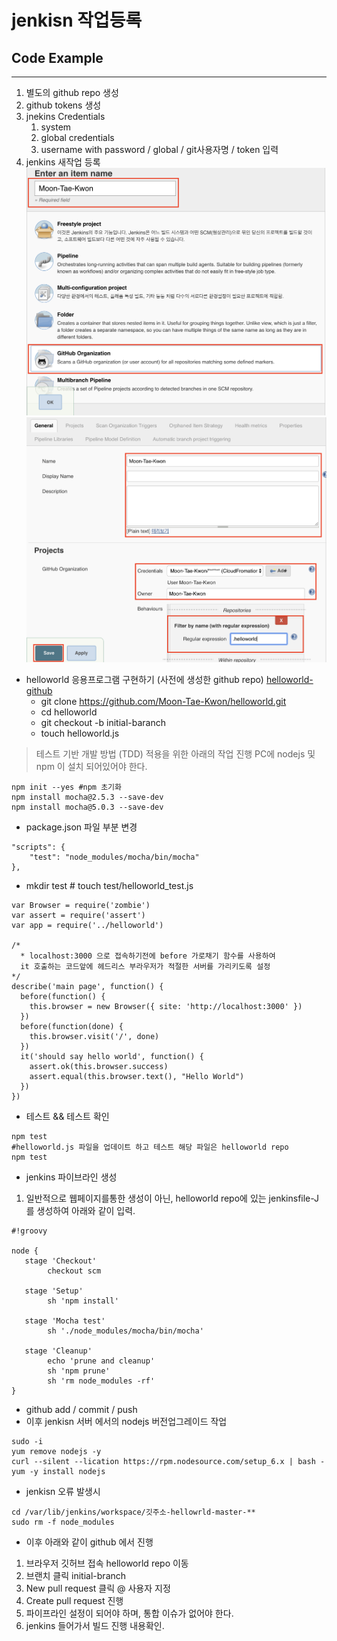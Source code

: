 # jenkisn 작업등록

## Code Example

---
1. 별도의 github repo 생성
2. github tokens 생성
3. jnekins Credentials
    1. system
    2. global credentials
    3. username with password / global / git사용자명 / token 입력
4. jenkins 새작업 등록
![jenkins-setup-1](/images/jenkins-setup-1.png)
![jenkins-setup-2](/images/jenkins-setup-2.png)
* helloworld 응용프로그램 구현하기 (사전에 생성한 github repo) [helloworld-github](https://github.com/Moon-Tae-Kwon/helloworld)
    * git clone https://github.com/Moon-Tae-Kwon/helloworld.git
    * cd helloworld
    * git checkout -b initial-baranch
    * touch helloworld.js
> 테스트 기반 개발 방법 (TDD) 적용을 위한 아래의 작업 진행
PC에 nodejs 및 npm 이 설치 되어있어야 한다.
```
npm init --yes #npm 초기화
npm install mocha@2.5.3 --save-dev
npm install mocha@5.0.3 --save-dev
```
* package.json 파일 부분 변경
```
"scripts": {
    "test": "node_modules/mocha/bin/mocha"
},
```
* mkdir test # touch test/helloworld_test.js
```
var Browser = require('zombie')
var assert = require('assert')
var app = require('../helloworld')

/*
  * localhost:3000 으로 접속하기전에 before 가로채기 함수를 사용하여 
  it 호출하는 코드앞에 헤드리스 부라우저가 적절한 서버를 가리키도록 설정
*/
describe('main page', function() { 
  before(function() {
    this.browser = new Browser({ site: 'http://localhost:3000' })
  })
  before(function(done) {
    this.browser.visit('/', done)
  })
  it('should say hello world', function() { 
    assert.ok(this.browser.success)
    assert.equal(this.browser.text(), "Hello World")
  })
})
```
* 테스트 && 테스트 확인
```
npm test
#helloworld.js 파일을 업데이트 하고 테스트 해당 파일은 helloworld repo
npm test
```

* jenkins 파이브라인 생성
1. 일반적으로 웹페이지를통한 생성이 아닌, helloworld repo에 있는 jenkinsfile-J 를 생성하여 아래와 같이 입력.
```
#!groovy 

node {
   stage 'Checkout'
        checkout scm

   stage 'Setup'
        sh 'npm install'

   stage 'Mocha test'
        sh './node_modules/mocha/bin/mocha'

   stage 'Cleanup'
        echo 'prune and cleanup'
        sh 'npm prune'
        sh 'rm node_modules -rf'
}
```
* github add / commit / push
* 이후 jenkisn 서버 에서의 nodejs 버전업그레이드 작업
```
sudo -i
yum remove nodejs -y
curl --silent --lication https://rpm.nodesource.com/setup_6.x | bash -
yum -y install nodejs
```
* jenkisn 오류 발생시
```
cd /var/lib/jenkins/workspace/깃주소-hellowrld-master-**
sudo rm -f node_modules
```
* 이후 아래와 같이 github 에서 진행
1. 브라우저 깃허브 접속 helloworld repo 이동
2. 브랜치 클릭 initial-branch
3. New pull request 클릭 @ 사용자 지정
4. Create pull request 진행
5. 파이프라인 설정이 되어야 하며, 통합 이슈가 없어야 한다.
6. jenkins 들어가서 빌드 진행 내용확인.